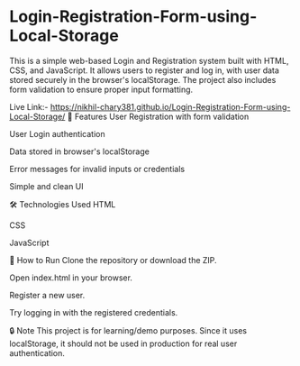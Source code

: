 # Login-Registration-Form-using-Local-Storage
This is a simple web-based Login and Registration system built with HTML, CSS, and JavaScript. It allows users to register and log in, with user data stored securely in the browser's localStorage. The project also includes form validation to ensure proper input formatting.

Live Link:- https://nikhil-chary381.github.io/Login-Registration-Form-using-Local-Storage/
🚀 Features
User Registration with form validation

User Login authentication

Data stored in browser's localStorage

Error messages for invalid inputs or credentials

Simple and clean UI

🛠️ Technologies Used
HTML

CSS

JavaScript

📂 How to Run
Clone the repository or download the ZIP.

Open index.html in your browser.

Register a new user.

Try logging in with the registered credentials.

🔒 Note
This project is for learning/demo purposes. Since it uses localStorage, it should not be used in production for real user authentication.
